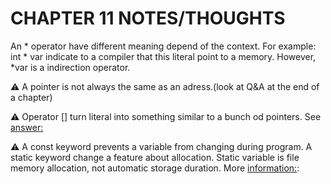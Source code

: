 # CHAPTER 11 NOTES/THOUGHTS

An * operator have different meaning depend of the context. For example:
int * var indicate to a compiler that this literal point to a memory. However, *var is a indirection operator.

:warning: A pointer is not always the same as an adress.(look at Q&A at the end of a chapter)

:warning: Operator [] turn literal into something similar to a bunch od pointers. See [answer:](https://stackoverflow.com/questions/2094666/pointers-in-c-when-to-use-the-ampersand-and-the-asterisk)

:warning: A const keyword prevents a variable from changing during program. A static keyword change a feature about allocation.
Static variable is file memory allocation, not automatic storage duration. More [information:](https://stackoverflow.com/questions/2094666/pointers-in-c-when-to-use-the-ampersand-and-the-asterisk):

